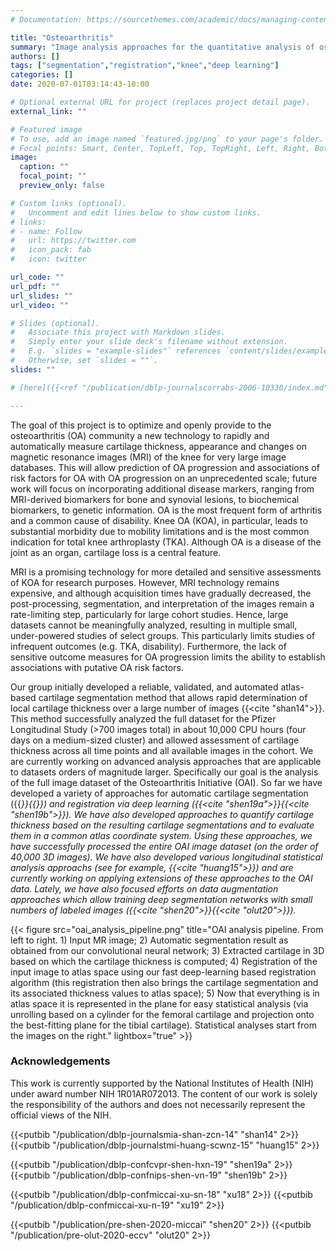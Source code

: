 ```yaml
---
# Documentation: https://sourcethemes.com/academic/docs/managing-content/

title: "Osteoarthritis"
summary: "Image analysis approaches for the quantitative analysis of osteoarthritis in the knee."
authors: []
tags: ["segmentation","registration","knee","deep learning"]
categories: []
date: 2020-07-01T03:14:43-10:00

# Optional external URL for project (replaces project detail page).
external_link: ""

# Featured image
# To use, add an image named `featured.jpg/png` to your page's folder.
# Focal points: Smart, Center, TopLeft, Top, TopRight, Left, Right, BottomLeft, Bottom, BottomRight.
image:
  caption: ""
  focal_point: ""
  preview_only: false

# Custom links (optional).
#   Uncomment and edit lines below to show custom links.
# links:
# - name: Follow
#   url: https://twitter.com
#   icon_pack: fab
#   icon: twitter

url_code: ""
url_pdf: ""
url_slides: ""
url_video: ""

# Slides (optional).
#   Associate this project with Markdown slides.
#   Simply enter your slide deck's filename without extension.
#   E.g. `slides = "example-slides"` references `content/slides/example-slides.md`.
#   Otherwise, set `slides = ""`.
slides: ""

# [here]({{<ref "/publication/dblp-journalscorrabs-2006-10330/index.md" >}})

---
```


The goal of this project is to optimize and openly provide to the osteoarthritis (OA) community a new technology to rapidly and automatically measure cartilage thickness, appearance and changes on magnetic resonance images (MRI) of the knee for very large image databases. This will allow prediction of OA progression and associations of risk factors for OA with OA progression on an unprecedented scale; future work will focus on incorporating additional disease markers, ranging from MRI-derived biomarkers for bone and synovial lesions, to biochemical biomarkers, to genetic information. OA is the most frequent form of arthritis and a common cause of disability. Knee OA (KOA), in particular, leads to substantial morbidity due to mobility limitations and is the most common indication for total knee arthroplasty (TKA). Although OA is a disease of the joint as an organ, cartilage loss is a central feature.

MRI is a promising technology for more detailed and sensitive assessments of KOA for research purposes. However, MRI technology remains expensive, and although acquisition times have gradually decreased, the post-processing, segmentation, and interpretation of the images remain a rate-limiting step, particularly for large cohort studies. Hence, large datasets cannot be meaningfully analyzed, resulting in multiple small, under-powered studies of select groups. This particularly limits studies of infrequent outcomes (e.g. TKA, disability). Furthermore, the lack of sensitive outcome measures for OA progression limits the ability to establish associations with putative OA risk factors.

Our group initially developed a reliable, validated, and automated atlas-based cartilage segmentation method that allows rapid determination of local cartilage thickness over a large number of images {{<cite "shan14">}}. This method successfully analyzed the full dataset for the Pfizer Longitudinal Study (>700 images total) in about 10,000 CPU hours (four days on a medium-sized cluster) and allowed assessment of cartilage thickness across all time points and all available images in the cohort. We are currently working on advanced analysis approaches that are applicable to datasets orders of magnitude larger. Specifically our goal is the  analysis of the full image dataset of the Osteoarthritis Initiative (OAI). So far we have developed a variety of approaches for automatic cartilage segmentation ({{<cite xu18>}}{{<cite xu19>}}) and registration via deep learning ({{<cite "shen19a">}}{{<cite "shen19b">}}). We have also developed approaches to quantify cartilage thickness based on the resulting cartilage segmentations and to evaluate them in a common atlas coordinate system. Using these approaches, we have successfully processed the entire OAI image dataset (on the order of 40,000 3D images). We have also developed various longitudinal statistical analysis approachs (see for example, {{<cite "huang15">}}) and are currently working on applying extensions of these approaches to the OAI data. Lately, we have also focused efforts on data augmentation approaches which allow training deep segmentation networks with small numbers of labeled images ({{<cite "shen20">}}{{<cite "olut20">}}). 

{{< figure src="oai_analysis_pipeline.png" title="OAI analysis pipeline. From left to right. 1) Input MR image; 2) Automatic segmentation result as obtained from our convolutional neural network; 3) Extracted cartilage in 3D based on which the cartilage thickness is computed; 4) Registration of the input image to atlas space using our fast deep-learning based registration algorithm (this registration then also brings the cartilage segmentation and its associated thickness values to atlas space); 5) Now that everything is in atlas space it is represented in the plane for easy statistical analysis (via unrolling based on a cylinder for the femoral cartilage and projection onto the best-fitting plane for the tibial cartilage). Statistical analyses start from the images on the right." lightbox="true" >}}

### Acknowledgements

This work is currently supported by the  National  Institutes of Health (NIH) under award number NIH 1R01AR072013. The content of our work is solely the responsibility of the authors and does not necessarily represent the official views of the NIH.


{{<putbib "/publication/dblp-journalsmia-shan-zcn-14" "shan14" 2>}}
{{<putbib "/publication/dblp-journalstmi-huang-scwnz-15" "huang15" 2>}}

{{<putbib "/publication/dblp-confcvpr-shen-hxn-19" "shen19a" 2>}}
{{<putbib "/publication/dblp-confnips-shen-vn-19" "shen19b" 2>}}

{{<putbib "/publication/dblp-confmiccai-xu-sn-18" "xu18" 2>}}
{{<putbib "/publication/dblp-confmiccai-xu-n-19" "xu19" 2>}}

{{<putbib "/publication/pre-shen-2020-miccai" "shen20" 2>}}
{{<putbib "/publication/pre-olut-2020-eccv" "olut20" 2>}}